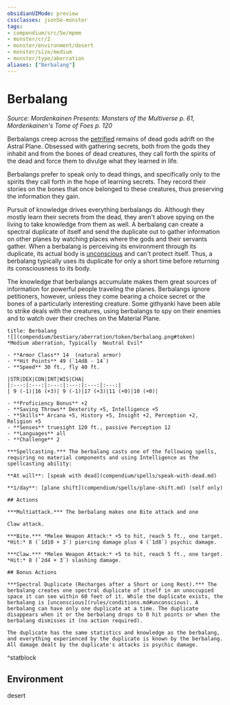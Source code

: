 ```yaml
---
obsidianUIMode: preview
cssclasses: json5e-monster
tags:
- compendium/src/5e/mpmm
- monster/cr/2
- monster/environment/desert
- monster/size/medium
- monster/type/aberration
aliases: ["Berbalang"]
---
```

# Berbalang
*Source: Mordenkainen Presents: Monsters of the Multiverse p. 61, Mordenkainen's Tome of Foes p. 120*  

Berbalangs creep across the [petrified](rules/conditions.md#petrified) remains of dead gods adrift on the Astral Plane. Obsessed with gathering secrets, both from the gods they inhabit and from the bones of dead creatures, they call forth the spirits of the dead and force them to divulge what they learned in life.

Berbalangs prefer to speak only to dead things, and specifically only to the spirits they call forth in the hope of learning secrets. They record their stories on the bones that once belonged to these creatures, thus preserving the information they gain.

Pursuit of knowledge drives everything berbalangs do. Although they mostly learn their secrets from the dead, they aren't above spying on the living to take knowledge from them as well. A berbalang can create a spectral duplicate of itself and send the duplicate out to gather information on other planes by watching places where the gods and their servants gather. When a berbalang is perceiving its environment through its duplicate, its actual body is [unconscious](rules/conditions.md#unconscious) and can't protect itself. Thus, a berbalang typically uses its duplicate for only a short time before returning its consciousness to its body.

The knowledge that berbalangs accumulate makes them great sources of information for powerful people traveling the planes. Berbalangs ignore petitioners, however, unless they come bearing a choice secret or the bones of a particularly interesting creature. Some githyanki have been able to strike deals with the creatures, using berbalangs to spy on their enemies and to watch over their creches on the Material Plane.

```ad-statblock
title: Berbalang
![](compendium/bestiary/aberration/token/berbalang.png#token)
*Medium aberration, Typically  Neutral Evil*

- **Armor Class** 14  (natural armor)
- **Hit Points** 49 (`14d8 - 14`)
- **Speed** 30 ft., fly 40 ft.

|STR|DEX|CON|INT|WIS|CHA|
|:---:|:---:|:---:|:---:|:---:|:---:|
| 9 (-1)|16 (+3)| 9 (-1)|17 (+3)|11 (+0)|10 (+0)|

- **Proficiency Bonus** +2
- **Saving Throws** Dexterity +5, Intelligence +5
- **Skills** Arcana +5, History +5, Insight +2, Perception +2, Religion +5
- **Senses** truesight 120 ft., passive Perception 12
- **Languages** all
- **Challenge** 2

***Spellcasting.*** The berbalang casts one of the following spells, requiring no material components and using Intelligence as the spellcasting ability:

**At will**: [speak with dead](compendium/spells/speak-with-dead.md)

**1/day**: [plane shift](compendium/spells/plane-shift.md) (self only)

## Actions

***Multiattack.*** The berbalang makes one Bite attack and one

Claw attack.

***Bite.*** *Melee Weapon Attack:* +5 to hit, reach 5 ft., one target. *Hit:* 8 (`1d10 + 3`) piercing damage plus 4 (`1d8`) psychic damage.

***Claw.*** *Melee Weapon Attack:* +5 to hit, reach 5 ft., one target. *Hit:* 8 (`2d4 + 3`) slashing damage.

## Bonus Actions

***Spectral Duplicate (Recharges after a Short or Long Rest).*** The berbalang creates one spectral duplicate of itself in an unoccupied space it can see within 60 feet of it. While the duplicate exists, the berbalang is [unconscious](rules/conditions.md#unconscious). A berbalang can have only one duplicate at a time. The duplicate disappears when it or the berbalang drops to 0 hit points or when the berbalang dismisses it (no action required).

The duplicate has the same statistics and knowledge as the berbalang, and everything experienced by the duplicate is known by the berbalang. All damage dealt by the duplicate's attacks is psychic damage.
```
^statblock

## Environment

desert